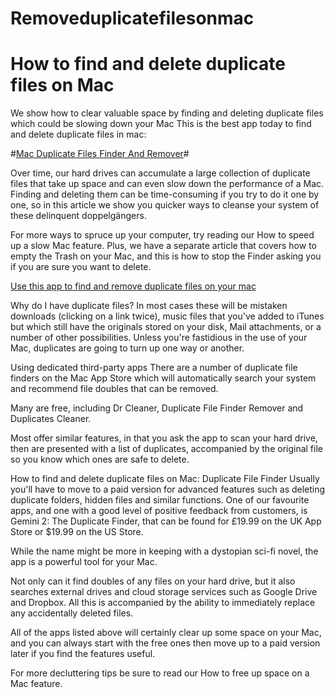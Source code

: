 # Removeduplicatefilesonmac
# How to find and delete duplicate files on Mac #

We show how to clear valuable space by finding and deleting duplicate files which could be slowing down your Mac
This is the best app today to find and delete duplicate files in mac:

#[Mac Duplicate Files Finder And Remover](https://www.mb103.com/lnk.asp?o=13792&c=918277&a=346206&k=F6117CBB7B79CCD821B9944992D98F60&l=14541 )#

Over time, our hard drives can accumulate a large collection of duplicate files that take up space and can even slow down the performance of a Mac. Finding and deleting them can be time-consuming if you try to do it one by one, so in this article we show you quicker ways to cleanse your system of these delinquent doppelgängers.

For more ways to spruce up your computer, try reading our How to speed up a slow Mac feature. Plus, we have a separate article that covers how to empty the Trash on your Mac,  and this is how to stop the Finder asking you if you are sure you want to delete.

[Use this app to find and remove duplicate files on your mac](https://www.mb103.com/lnk.asp?o=13792&c=918277&a=346206&k=F6117CBB7B79CCD821B9944992D98F60&l=14541 )

Why do I have duplicate files?
In most cases these will be mistaken downloads (clicking on a link twice), music files that you've added to iTunes but which still have the originals stored on your disk, Mail attachments, or a number of other possibilities. Unless you're fastidious in the use of your Mac, duplicates are going to turn up one way or another.


Using dedicated third-party apps
There are a number of duplicate file finders on the Mac App Store which will automatically search your system and recommend file doubles that can be removed.

Many are free, including Dr Cleaner, Duplicate File Finder Remover and Duplicates Cleaner.

Most offer similar features, in that you ask the app to scan your hard drive, then are presented with a list of duplicates, accompanied by the original file so you know which ones are safe to delete.

How to find and delete duplicate files on Mac: Duplicate File Finder
Usually you'll have to move to a paid version for advanced features such as deleting duplicate folders, hidden files and similar functions. One of our favourite apps, and one with a good level of positive feedback from customers, is Gemini 2: The Duplicate Finder, that can be found for £19.99 on the UK App Store or $19.99 on the US Store.

While the name might be more in keeping with a dystopian sci-fi novel, the app is a powerful tool for your Mac.

Not only can it find doubles of any files on your hard drive, but it also searches external drives and cloud storage services such as Google Drive and Dropbox. All this is accompanied by the ability to immediately replace any accidentally deleted files.

All of the apps listed above will certainly clear up some space on your Mac, and you can always start with the free ones then move up to a paid version later if you find the features useful.

For more decluttering tips be sure to read our How to free up space on a Mac feature.
